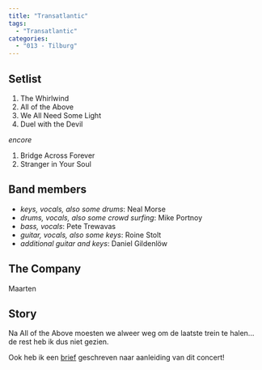 ```yaml
---
title: "Transatlantic"
tags:
  - "Transatlantic"
categories:
  - "013 - Tilburg"
---
```

Setlist
-------
1. The Whirlwind
1. All of the Above
1. We All Need Some Light
1. Duel with the Devil

_encore_

1. Bridge Across Forever
1. Stranger in Your Soul

Band members
------------
* _keys, vocals, also some drums_: Neal Morse
* _drums, vocals, also some crowd surfing_: Mike Portnoy
* _bass, vocals_: Pete Trewavas
* _guitar, vocals, also some keys_: Roine Stolt
* _additional guitar and keys_: Daniel Gildenlöw

The Company
-----------
Maarten

Story
-----
Na All of the Above moesten we alweer weg om de laatste trein te halen... de rest heb ik dus niet gezien.

Ook heb ik een [brief](http://www.jqno.nl/briefenleed/2010/05/aan-013/) geschreven naar aanleiding van dit concert!

